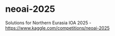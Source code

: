 # neoai-2025
Solutions for Northern Eurasia IOA 2025 - https://www.kaggle.com/competitions/neoai-2025
